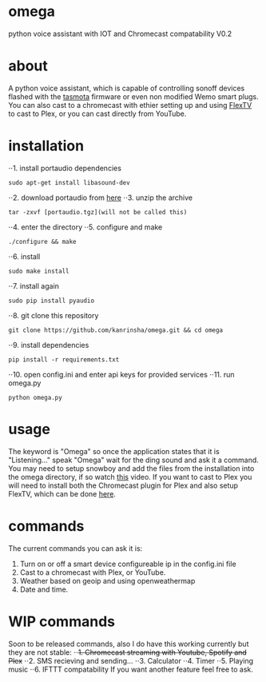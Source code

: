 # omega
python voice assistant with IOT and Chromecast compatability V0.2

# about
A python voice assistant, which is capable of controlling sonoff devices flashed with the [tasmota](https://github.com/arendst/Sonoff-Tasmota) firmware or even non modified Wemo smart plugs. You can also cast to a chromecast with ethier setting up and using [FlexTV](https://github.com/d8ahazard/FlexTV) to cast to Plex, or you can cast directly from YouTube.

# installation
⋅⋅1. install portaudio dependencies 
```
sudo apt-get install libasound-dev
```
⋅⋅2. download portaudio from [here](http://portaudio.com/download.html)
⋅⋅3. unzip the archive
```
tar -zxvf [portaudio.tgz](will not be called this)
```
⋅⋅4. enter the directory
⋅⋅5. configure and make
```
./configure && make
```
⋅⋅6. install
```
sudo make install
```
⋅⋅7. install again
```
sudo pip install pyaudio
```
⋅⋅8. git clone this repository
```
git clone https://github.com/kanrinsha/omega.git && cd omega
```
⋅⋅9. install dependencies
```
pip install -r requirements.txt
```
⋅⋅10. open config.ini and enter api keys for provided services
⋅⋅11. run omega.py
```
python omega.py
```
# usage
The keyword is "Omega" so once the application states that it is "Listening..." speak "Omega" wait for the ding sound and ask it a command. You may need to setup snowboy and add the files from the installation into the omega directory, if so watch [this](https://www.youtube.com/watch?v=mUEm05ZAhhI) video. If you want to cast to Plex you will need to install both the Chromecast plugin for Plex and also setup FlexTV, which can be done [here](https://github.com/d8ahazard/FlexTV).
# commands
The current commands you can ask it is:
  1. Turn on or off a smart device configureable ip in the config.ini file
  2. Cast to a chromecast with Plex, or YouTube.
  3. Weather based on geoip and using openweathermap
  4. Date and time.
# WIP commands
Soon to be released commands, also I do have this working currently but they are not stable:
⋅⋅~~1. Chromecast streaming with Youtube, Spotify and Plex~~
⋅⋅2. SMS recieving and sending...
⋅⋅3. Calculator
⋅⋅4. Timer
⋅⋅5. Playing music
⋅⋅6. IFTTT compatability
If you want another feature feel free to ask.
